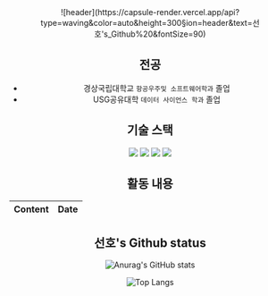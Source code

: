 <div align="center">
  ![header](https://capsule-render.vercel.app/api?type=waving&color=auto&height=300&section=header&text=선호's_Github%20&fontSize=90)

  ## 전공

  - 경상국립대학교 `항공우주및 소프트웨어학과` 졸업
  - USG공유대학 `데이터 사이언스 학과` 졸업
  
  ## 기술 스택
  
  <img src="https://img.shields.io/badge/Python-3776AB?style=flat-square&logo=Python&logoColor=white"/>
  <img src="https://img.shields.io/badge/Python-3776AB?style=flat-square&logo=Python&logoColor=white"/>
  <img src="https://img.shields.io/badge/Python-3776AB?style=flat-square&logo=Python&logoColor=white"/>
  <img src="https://img.shields.io/badge/Python-3776AB?style=flat-square&logo=Python&logoColor=white"/>
  
  ## 활동 내용

  Content | Date
  :---:|:---:
  
  
  ## 선호's Github status
  
  ![Anurag's GitHub stats](https://github-readme-stats.vercel.app/api?username=tjsgh531&show_icons=true&theme=dark)

  ![Top Langs](https://github-readme-stats.vercel.app/api/top-langs/?username=tjsgh531&layout=compact&theme=tokyonight)

</div>
